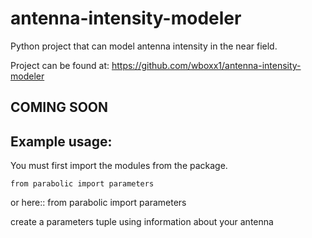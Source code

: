 # antenna-intensity-modeler
Python project that can model antenna intensity in the near field.

Project can be found at:
https://github.com/wboxx1/antenna-intensity-modeler

## COMING SOON
## Example usage:

You must first import the modules from the package.

`
from parabolic import parameters
`

or here::
    from parabolic import parameters

 create a parameters tuple using information about your antenna